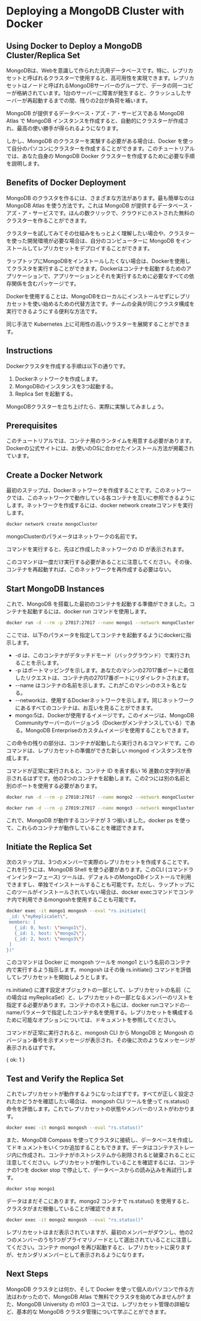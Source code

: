 # Deploying a MongoDB Cluster with Docker
## Using Docker to Deploy a MongoDB Cluster/Replica Set
MongoDBは、Webを意識して作られた汎用データベースです。特に、レプリカセットと呼ばれるクラスターで使用すると、高可用性を実現できます。レプリカセットはノードと呼ばれるMongoDBサーバーのグループで、データの同一コピーが格納されています。1台のサーバーに障害が発生すると、クラッシュしたサーバーが再起動するまでの間、残りの2台が負荷を補います。

MongoDB が提供するデータベース・アズ・ア・サービスである MongoDB Atlas で MongoDB インスタンスを作成すると、自動的にクラスターが作成され、最高の使い勝手が得られるようになります。

しかし、MongoDB のクラスターを実験する必要がある場合は、Docker を使って自分のパソコンにクラスターを作成することができます。このチュートリアルでは、あなた自身の MongoDB Docker クラスターを作成するために必要な手順を説明します。

## Benefits of Docker Deployment
MongoDB のクラスタを作るには、さまざまな方法があります。最も簡単なのは MongoDB Atlas を使う方法です。これは MongoDB が提供するデータベース・アズ・ア・サービスです。ほんの数クリックで、クラウドにホストされた無料のクラスターを作ることができます。

クラスターを試してみてその仕組みをもっとよく理解したい場合や、クラスターを使った開発環境が必要な場合は、自分のコンピューターに MongoDB をインストールしてレプリカセットをデプロイすることができます。

ラップトップにMongoDBをインストールしたくない場合は、Dockerを使用してクラスタを実行することができます。Dockerはコンテナを起動するためのアプリケーションで、アプリケーションとそれを実行するために必要なすべての依存関係を含むパッケージです。

Dockerを使用することは、MongoDBをローカルにインストールせずにレプリカセットを使い始めるための代替方法です。チームの全員が同じクラスタ構成を実行できるようにする便利な方法です。

同じ手法で Kubernetes 上に可用性の高いクラスターを展開することができます。

## Instructions
Dockerクラスタを作成する手順は以下の通りです。

1. Dockerネットワークを作成します。
2. MongoDBのインスタンスを3つ起動する。
3. Replica Set を起動する。

MongoDBクラスターを立ち上げたら、実際に実験してみましょう。

## Prerequisites
このチュートリアルでは、コンテナ用のランタイムを用意する必要があります。Dockerの公式サイトには、お使いのOSに合わせたインストール方法が掲載されています。

## Create a Docker Network
最初のステップは、Dockerネットワークを作成することです。このネットワークでは、このネットワークで動作している各コンテナを互いに参照できるようにします。ネットワークを作成するには、docker network createコマンドを実行します。

```bash
docker network create mongoCluster
```

mongoClusterのパラメータはネットワークの名前です。

コマンドを実行すると、先ほど作成したネットワークの ID が表示されます。

このコマンドは一度だけ実行する必要があることに注意してください。その後、コンテナを再起動すれば、このネットワークを再作成する必要はない。

## Start MongoDB Instances
これで、MongoDB を搭載した最初のコンテナを起動する準備ができました。コンテナを起動するには、docker run コマンドを使用します。

```bash
docker run -d --rm -p 27017:27017 --name mongo1 --network mongoCluster mongo:5 mongod --replSet myReplicaSet --bind_ip localhost,mongo1
```

ここでは、以下のパラメータを指定してコンテナを起動するようにdockerに指示します。

- -d は、このコンテナがデタッチドモード（バックグラウンド）で実行されることを示します。
- -p はポートマッピングを示します。あなたのマシンの27017番ポートに着信したリクエストは、コンテナ内の27017番ポートにリダイレクトされます。
- --name はコンテナの名前を示します。これがこのマシンのホスト名となる。
- --networkは、使用するDockerネットワークを示します。同じネットワークにあるすべてのコンテナは、お互いを見ることができます。
- mongo:5は、Dockerが使用するイメージです。このイメージは、MongoDB Communityサーバーのバージョン5（Dockerがメンテナンスしている）である。MongoDB Enterpriseのカスタムイメージを使用することもできます。

この命令の残りの部分は、コンテナが起動したら実行されるコマンドです。このコマンドは、レプリカセットの準備ができた新しい mongod インスタンスを作成します。

コマンドが正常に実行されると、コンテナ ID を表す長い 16 進数の文字列が表示されるはずです。他の2つのコンテナを起動します。この2つには別の名前と別のポートを使用する必要があります。

```bash
docker run -d --rm -p 27018:27017 --name mongo2 --network mongoCluster mongo:5 mongod --replSet myReplicaSet --bind_ip localhost,mongo2

docker run -d --rm -p 27019:27017 --name mongo3 --network mongoCluster mongo:5 mongod --replSet myReplicaSet --bind_ip localhost,mongo3
```

これで、MongoDB が動作するコンテナが 3 つ揃いました。docker ps を使って、これらのコンテナが動作していることを確認できます。

## Initiate the Replica Set
次のステップは、3つのメンバーで実際のレプリカセットを作成することです。これを行うには、MongoDB Shell を使う必要があります。このCLI (コマンドラインインターフェース) ツールは、デフォルトのMongoDBインストールで利用できますし、単独でインストールすることも可能です。ただし、ラップトップにこのツールがインストールされていない場合は、docker execコマンドでコンテナ内で利用できるmongoshを使用することも可能です。

```bash
docker exec -it mongo1 mongosh --eval "rs.initiate({
 _id: \"myReplicaSet\",
 members: [
   {_id: 0, host: \"mongo1\"},
   {_id: 1, host: \"mongo2\"},
   {_id: 2, host: \"mongo3\"}
 ]
})"
```

このコマンドは Docker に mongosh ツールを mongo1 という名前のコンテナ内で実行するよう指示します。mongosh はその後 rs.initiate() コマンドを評価してレプリカセットを開始しようとします。

rs.initiate() に渡す設定オブジェクトの一部として、レプリカセットの名前（この場合は myReplicaSet）と、レプリカセットの一部となるメンバーのリストを指定する必要があります。コンテナのホスト名には、docker runコマンドの--nameパラメータで指定したコンテナ名を使用する。レプリカセットを構成するために可能なオプションについては、ドキュメントを参照してください。

コマンドが正常に実行されると、mongosh CLI から MongoDB と Mongosh のバージョン番号を示すメッセージが表示され、その後に次のようなメッセージが表示されるはずです。

{ ok: 1 }

## Test and Verify the Replica Set
これでレプリカセットが動作するようになったはずです。すべてが正しく設定されたかどうかを確認したい場合は、 mongosh CLI ツールを使って rs.status() 命令を評価します。これでレプリカセットの状態やメンバーのリストがわかります。

```bash
docker exec -it mongo1 mongosh --eval "rs.status()"
```

また、MongoDB Compass を使ってクラスタに接続し、データベースを作成してドキュメントをいくつか追加することもできます。データはコンテナストレージ内に作成され、コンテナがホストシステムから削除されると破棄されることに注意してください。レプリカセットが動作していることを確認するには、コンテナの1つを docker stop で停止して、データベースからの読み込みを再試行します。

```bash
docker stop mongo1
```

データはまだそこにあります。mongo2 コンテナで rs.status() を使用すると、クラスタがまだ稼働していることが確認できます。

```bash
docker exec -it mongo2 mongosh --eval "rs.status()"
```

レプリカセットはまだ表示されていますが、最初のメンバーがダウンし、他の2つのメンバーのうち1つがプライマリノードとして選出されていることに注意してください。コンテナ mongo1 を再び起動すると、レプリカセットに戻りますが、セカンダリメンバーとして表示されるようになります。

## Next Steps
MongoDB クラスタとは何か、そして Docker を使って個人のパソコンで作る方法はわかったので、MongoDB Atlas で無料でクラスタを始めてみませんか? また、MongoDB University の m103 コースでは、レプリカセット管理の詳細など、基本的な MongoDB クラスタ管理について学ぶことができます。
